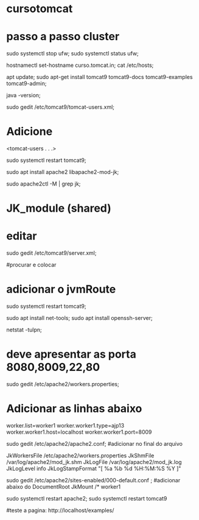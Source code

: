 # cursotomcat
# passo a passo cluster

sudo systemctl stop ufw;
sudo systemctl status ufw;

hostnamectl set-hostname curso.tomcat.in;
cat /etc/hosts;

apt update;
sudo apt-get install tomcat9 tomcat9-docs tomcat9-examples tomcat9-admin;

java -version;
 
sudo gedit /etc/tomcat9/tomcat-users.xml;

# Adicione
 <tomcat-users . . .>
   <user username="tomcat" password="tomcat" roles="manager-gui,admin-gui,manager-script"/>
 </tomcat-users>

sudo systemctl restart tomcat9;

sudo apt install apache2 libapache2-mod-jk;

sudo apache2ctl -M | grep jk;
#  JK_module (shared)

# editar
sudo gedit /etc/tomcat9/server.xml;

#procurar e colocar
<Connector protocol="AJP/1.3" port="8009" secretRequired="false" address="0.0.0.0" redirectPort="8443" /> 

# adicionar o jvmRoute
<Engine name="Catalina" defaultHost="localhost" jvmRoute="worker1">
sudo systemctl restart tomcat9;

sudo apt install net-tools;
sudo apt install openssh-server;

netstat -tulpn;
# deve apresentar as porta 8080,8009,22,80

sudo gedit /etc/apache2/workers.properties;
# Adicionar as linhas abaixo

worker.list=worker1
worker.worker1.type=ajp13
worker.worker1.host=localhost
worker.worker1.port=8009

sudo gedit /etc/apache2/apache2.conf;
#adicionar no final do arquivo

JkWorkersFile /etc/apache2/workers.properties
JkShmFile /var/log/apache2/mod_jk.shm
JkLogFile /var/log/apache2/mod_jk.log
JkLogLevel info
JkLogStampFormat "[ %a %b %d %H:%M:%S %Y ]"

sudo gedit /etc/apache2/sites-enabled/000-default.conf ;
#adicionar abaixo do DocumentRoot
JkMount /* worker1

sudo systemctl restart apache2;
sudo systemctl restart tomcat9

#teste a pagina: http://localhost/examples/
